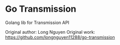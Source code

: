 # Go Transmission
Golang lib for Transmission API

Original author: 	Long Nguyen
Original work:		https://github.com/longnguyen11288/go-transmission
